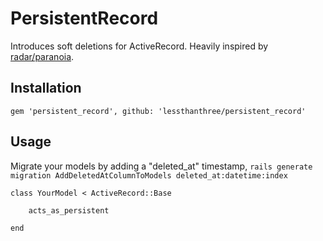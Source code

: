 # PersistentRecord

Introduces soft deletions for ActiveRecord. Heavily inspired by [radar/paranoia](https://github.com/radar/paranoia).

## Installation

	gem 'persistent_record', github: 'lessthanthree/persistent_record'

## Usage

Migrate your models by adding a "deleted_at" timestamp, `rails generate migration AddDeletedAtColumnToModels deleted_at:datetime:index`

	class YourModel < ActiveRecord::Base

		acts_as_persistent
	
	end